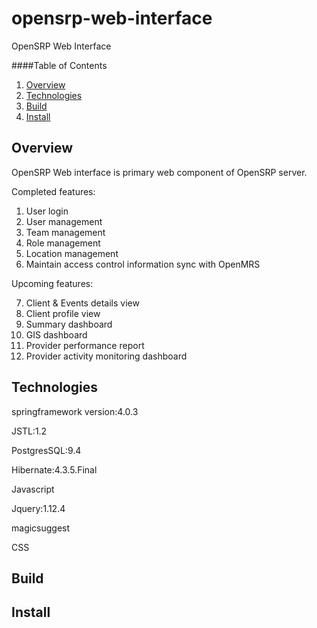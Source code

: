 # opensrp-web-interface
OpenSRP Web Interface


####Table of Contents

1. [Overview](#overview)
2. [Technologies](#technologies)
2. [Build](#build)
3. [Install](#install)


## Overview

OpenSRP Web interface is primary web component of OpenSRP server.

Completed features:
 
1. User login
2. User management
3. Team management
4. Role management
5. Location management
6. Maintain access control information sync with OpenMRS

Upcoming features:

7. Client & Events details view
8. Client profile view
9. Summary dashboard
10. GIS dashboard
11. Provider performance report
12. Provider activity monitoring dashboard

## Technologies

springframework version:4.0.3

JSTL:1.2

PostgresSQL:9.4

Hibernate:4.3.5.Final

Javascript

Jquery:1.12.4

magicsuggest

CSS

## Build


## Install


